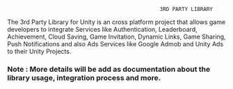                                                      3RD PARTY LIBRARY
                                                     
The 3rd Party Library for Unity is an cross platform project that allows game developers to integrate Services like Authentication, Leaderboard, Achievement, Cloud Saving, Game Invitation, Dynamic Links, Game Sharing, Push Notifications and also Ads Services like Google Admob and Unity Ads to their Unity Projects.

### Note : More details will be add as documentation about the library usage, integration process and more.
